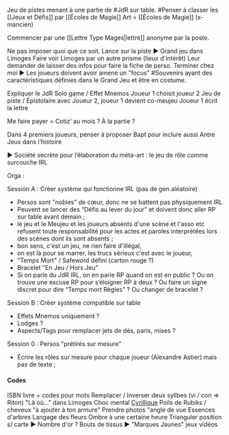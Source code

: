 Jeu de pistes menant à une partie de #JdR sur table.
#Penser à classer les [[Jeux et Défis]] par [[Écoles de Magie]]
Art = [[Écoles de Magie]] (x-mancien)

Commencer par une [[Lettre Type Mages|lettre]] anonyme par la poste.

Ne pas imposer quoi que ce soit.
Lance sur la piste ► Grand jeu dans Limoges
Faire voir Limoges par un autre prisme (lieux d'intérêt)
Leur demander de laisser des infos pour faire la fiche de perso.
Terminer chez moi ► Les joueurs doivent avoir amené un "focus" #Souvenirs ayant des caractéristiques définies dans le Grand Jeu et être en costume.

Expliquer le JdR
Solo game / Effet Mnemos
Joueur 1 choisit joueur 2
Jeu de piste / Épistolaire avec Joueur 2, joueur 1 devient co-meujeu
Joueur 1 écrit la lettre
  
Me faire payer = Cotiz’ au mois ? À la partie ?

Dans 4 premiers joueurs, penser à proposer Bapt pour inclure aussi Antre Jeux dans l’histoire

► Société secrète pour l’élaboration du méta-art : le jeu de rôle comme surcouche IRL

Orga :

Session A : Créer système qui fonctionne IRL (pas de gen aléatoire)
- Persos sont "nobles" de cœur, donc ne se battent pas physiquement IRL
- Peuvent se lancer des “Défis au lever du jour” et doivent donc aller RP sur table avant demain ;
- le jeu et le Meujeu et les joueurs absents d'une scène et l'asso etc refusent toute responsabilité pour les actes et paroles interprétées lors des scènes dont ils sont absents ;
- bon sens, c'est un jeu, ne rien faire d'illégal,
- on est là pour se marrer, les trucs sérieux c'est avec le joueur,   
- "Temps Mort" / Safeword défini (carton rouge ?)    
- Bracelet "En Jeu / Hors Jeu"    
- Si on parle du JdR IRL, on en parle RP quand on est en public ? Ou on trouve une excuse RP pour s’éloigner RP à deux ? Ou faire un signe discret pour dire “Temps mort Règles” ? Ou changer de bracelet ?

Session B : Créer système compatible sur table
- Effets Mnemos uniquement ?
- Lodges ?
- Aspects/Tags pour remplacer jets de dés, paris, mises ?

Session 0 : Persos "prétirés sur mesure"
-   Écrire les rôles sur mesure pour chaque joueur (Alexandre Astier) mais pas de texte ;

#### Codes

ISBN livre + codes pour mots
Remplacer / Inverser deux syllbes (vi / con => Riton)
"Là où..." dans Limoges
Choc mental
[Cyrillique](obsidian://open?vault=Grimoire&file=Xternal%2FCyrillique%20Tableau.gif)
Poils de Rubiks / cheveux "à ajouter à ton armure"
Prendre photos "angle de vue
Essences d'arbres
Langage des fleurs
Ombre à une certaine heure
Trianguler position s/ carte ► Nombre d'or ?
Bouts de tissus ► "Marques Jaunes" jeux vidéos